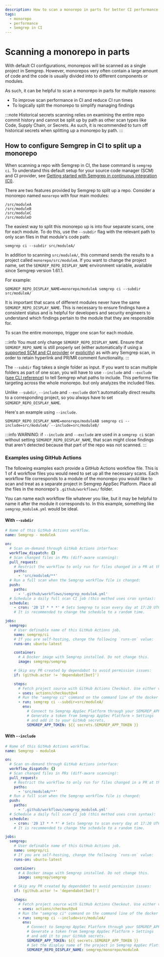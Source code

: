 ```yaml
---
description: How to scan a monorepo in parts for better CI performance and clearer findings organization
tags:
  - monorepo
  - performance
  - Semgrep in CI
---
```


# Scanning a monorepo in parts

With default CI configurations, monorepos will be scanned as a single project in Semgrep. However, monorepos very often contain a large amount of code and the code is usually divided into to different components or modules.

As such, it can be helpful to scan a monorepo in parts for multiple reasons:

* To improve scan performance in CI and reduce CI run times
* To logically split the monorepo to simplify managing findings

:::note
Historical secrets scanning relies on examining the entire repo commit history and cannot be split up by path as other scan types like Code, Supply Chain, or Secrets. As such, it is recommended to turn off historical secrets when splitting up a monorepo by path.
:::

## How to configure Semgrep in CI to split up a monorepo

When scanning a repo with Semgrep in CI, the base command is `semgrep ci`. To understand this default setup for your source code manager (SCM) and CI provider, see [Getting started with Semgrep in continuous integration (CI)](/deployment/add-semgrep-to-ci).

There are two features provided by Semgrep to split up a repo. Consider a monorepo named `monorepo` with four main modules:

```
/src/moduleA
/src/moduleB
/src/moduleC
/src/moduleD
```

The easiest way to split this monorepo up is into four separate scans, one for each module. To do this, use the `--subdir` flag with the relevant path to only scan files in that module's code path:

```
semgrep ci --subdir src/moduleA/
```

In addition to scanning `src/moduleA/`, this command sends the results to a project called `monorepo/src/moduleA`. If you want to change the project name, set the `SEMGREP_REPO_DISPLAY_NAME` environment variable, available since Semgrep version 1.61.1.

For example:

```
SEMGREP_REPO_DISPLAY_NAME=monorepo/moduleA semgrep ci --subdir src/moduleA/
```

It is important that scans of different modules never have the same `SEMGREP_REPO_DISPLAY_NAME`. This is necessary to ensure findings have a consistent status and is helpful for developers and security engineers to understand which findings pertain to the module that they are responsible for.

To scan the entire monorepo, trigger one scan for each module.

:::info
You must only change `SEMGREP_REPO_DISPLAY_NAME`. Ensure that `SEMGREP_REPO_NAME` is still properly set (either automatically if using a [supported SCM and CI provider](/docs/semgrep-ci/sample-ci-configs#feature-support) or [explicitly](/docs/semgrep-ci/ci-environment-variables#semgrep_repo_name)) as with any Semgrep scan, in order to retain hyperlink and PR/MR comment functionality.
:::

The `--subdir` flag takes a single folder as input. If you want to scan multiple folders as part of one scan, you will have to use `--include` and `--exclude` ([see CLI reference](/docs/cli-reference)) to tell Semgrep what paths to include. This performs file targeting across the whole monorepo. but only analyzes the included files.

Unlike `--subdir`, `--include` and `--exclude` don't automatically direct results to a corresponding project, so you always have to set `SEMGREP_REPO_DISPLAY_NAME`.

Here's an example using `--include`.

```
SEMGREP_REPO_DISPLAY_NAME=monorepo/moduleAB semgrep ci --include=src/moduleA/ --include=src/moduleB/
```

:::info
WARNING: if `--include` and `--exclude` are used in a `semgrep ci` scan without setting `SEMGREP_REPO_DISPLAY_NAME`, that scan might close findings that aren't detected because that part of the repo was not scanned.
:::

### Examples using GitHub Actions

The following examples each provide a GitHub Actions workflow file. This is 1 of 4 workflow files you would need to set up all the necessary scans. Each workflow file corresponds to a module of the monorepo you would like to scan and treat as a separate project in Semgrep AppSec Platform. Place all the files in the monorepo's `.github/workflows/` folder.

You can name each workflow file whatever you like, but it may be helpful to name it after the module it corresponds to. In this example, something like `semgrep_moduleA.yml` would be ideal.

#### With `--subdir`

```yaml
# Name of this GitHub Actions workflow.
name: Semgrep - moduleA

on:
  # Scan on-demand through GitHub Actions interface:
  workflow_dispatch: {}
  # Scan changed files in PRs (diff-aware scanning):
  pull_request:
    # Restrict the workflow to only run for files changed in a PR at the desired module path:
    paths:
      - 'src/moduleA/**'
  # Run a full scan when the Semgrep workflow file is changed:
  push:
    paths:
      - '.github/workflows/semgrep_moduleA.yml'
  # Schedule a daily full scan CI job (this method uses cron syntax):
  schedule:
    - cron: '20 17 * * *' # Sets Semgrep to scan every day at 17:20 UTC.
    # It is recommended to change the schedule to a random time.

jobs:
  semgrep:
    # User definable name of this GitHub Actions job.
    name: semgrep/ci
    # If you are self-hosting, change the following `runs-on` value:
    runs-on: ubuntu-latest

    container:
      # A Docker image with Semgrep installed. Do not change this.
      image: semgrep/semgrep

    # Skip any PR created by dependabot to avoid permission issues:
    if: (github.actor != 'dependabot[bot]')

    steps:
      # Fetch project source with GitHub Actions Checkout. Use either v3 or v4.
      - uses: actions/checkout@v4
      # Run the "semgrep ci" command on the command line of the docker image.
      - run: semgrep ci --subdir=src/moduleA/
        env:
          # Connect to Semgrep AppSec Platform through your SEMGREP_APP_TOKEN.
          # Generate a token from Semgrep AppSec Platform > Settings
          # and add it to your GitHub secrets.
          SEMGREP_APP_TOKEN: ${{ secrets.SEMGREP_APP_TOKEN }}
```

#### With `--include`

```yaml
# Name of this GitHub Actions workflow.
name: Semgrep - moduleA

on:
  # Scan on-demand through GitHub Actions interface:
  workflow_dispatch: {}
  # Scan changed files in PRs (diff-aware scanning):
  pull_request:
    # Restrict the workflow to only run for files changed in a PR at the desired module path:
    paths:
      - 'src/moduleA/**'
  # Run a full scan when the Semgrep workflow file is changed:
  push:
    paths:
      - '.github/workflows/semgrep_moduleA.yml'
  # Schedule a daily full scan CI job (this method uses cron syntax):
  schedule:
    - cron: '20 17 * * *' # Sets Semgrep to scan every day at 17:20 UTC.
    # It is recommended to change the schedule to a random time.

jobs:
  semgrep:
    # User definable name of this GitHub Actions job.
    name: semgrep/ci
    # If you are self-hosting, change the following `runs-on` value:
    runs-on: ubuntu-latest

    container:
      # A Docker image with Semgrep installed. Do not change this.
      image: semgrep/semgrep

    # Skip any PR created by dependabot to avoid permission issues:
    if: (github.actor != 'dependabot[bot]')

    steps:
      # Fetch project source with GitHub Actions Checkout. Use either v3 or v4.
      - uses: actions/checkout@v4
      # Run the "semgrep ci" command on the command line of the docker image.
      - run: semgrep ci --include=src/moduleA/
        env:
          # Connect to Semgrep AppSec Platform through your SEMGREP_APP_TOKEN.
          # Generate a token from Semgrep AppSec Platform > Settings
          # and add it to your GitHub secrets.
          SEMGREP_APP_TOKEN: ${{ secrets.SEMGREP_APP_TOKEN }}
          # Set the display name of the project in Semgrep AppSec Platform
          SEMGREP_REPO_DISPLAY_NAME: semgrep/monorepo/moduleA
```
